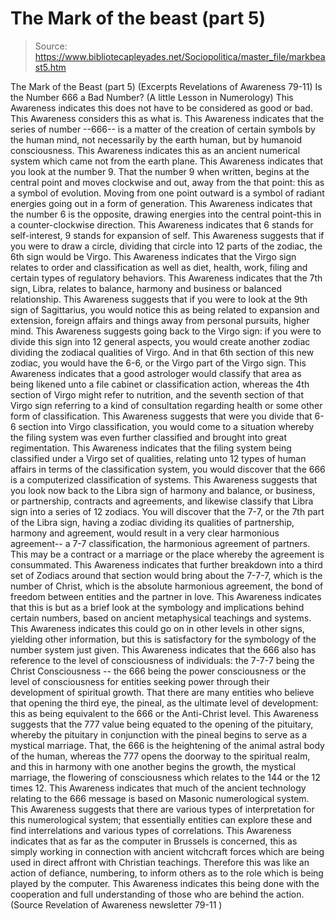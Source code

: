 # The Mark of the beast (part 5)

> Source: https://www.bibliotecapleyades.net/Sociopolitica/master_file/markbeast5.htm

The
Mark of the Beast (part 5)
(Excerpts Revelations of Awareness 79-11)
Is the Number
666 a Bad Number?
(A little Lesson in Numerology)
This Awareness indicates this does not have to be considered as good or bad. This Awareness considers this as what is. This Awareness indicates that the series of number --666-- is a matter of the creation of certain symbols by the human mind, not necessarily by the earth human, but by humanoid consciousness. This Awareness indicates this as an ancient numerical system which came not from the earth plane.
This Awareness indicates that you look at the number 9. That the number 9 when written, begins at the central point and moves clockwise and out, away from the that point: this as a symbol of evolution. Moving from one point outward is a symbol of radiant energies going out in a form of generation.
This Awareness indicates that the number 6 is the opposite, drawing energies into the central point-this in a counter-clockwise direction. This Awareness indicates that 6 stands for self-interest, 9 stands for expansion of self.
This Awareness suggests that if you were to draw a circle, dividing that circle into 12 parts of the zodiac, the 6th sign would be Virgo. This Awareness indicates that the Virgo sign relates to order and classification as well as diet, health, work, filing and certain types of regulatory behaviors.
This Awareness indicates that the 7th sign, Libra, relates to balance, harmony and business or balanced relationship. This Awareness suggests that if you were to look at the 9th sign of Sagittarius, you would notice this as being related to expansion and extension, foreign affairs and things away from personal pursuits, higher mind.
This Awareness suggests going back to the Virgo sign: if you were to divide this sign into 12 general aspects, you would create another zodiac dividing the zodiacal qualities of Virgo. And in that 6th section of this new zodiac, you would have the 6-6, or the Virgo part of the Virgo sign. This Awareness indicates that a good astrologer would classify that area as being likened unto a file cabinet or classification action, whereas the 4th section of Virgo might refer to nutrition, and the seventh section of that Virgo sign referring to a kind of consultation regarding health or some other form of classification.
This Awareness suggests that were you divide that 6-6 section into Virgo classification, you would come to a situation whereby the filing system was even further classified and brought into great regimentation. This Awareness indicates that the filing system being classified under a Virgo set of qualities, relating unto 12 types of human affairs in terms of the classification system, you would discover that the 666 is a computerized classification of systems.
This Awareness suggests that you look now back to the Libra sign of harmony and balance, or business, or partnership, contracts and agreements, and likewise classify that Libra sign into a series of 12 zodiacs. You will discover that the 7-7, or the 7th part of the Libra sign, having a zodiac dividing its qualities of partnership, harmony and agreement, would result in a very clear harmonious agreement-- a 7-7 classification, the harmonious agreement of partners. This may be a contract or a marriage or the place whereby the agreement is consummated. This Awareness indicates that further breakdown into a third set of Zodiacs around that section would bring about the 7-7-7, which is the number of Christ, which is the absolute harmonious agreement, the bond of freedom between entities and the partner in love.
This Awareness indicates that this is but as a brief look at the symbology and implications behind certain numbers, based on ancient metaphysical teachings and systems. This Awareness indicates this could go on in other levels in other signs, yielding other information, but this is satisfactory for the symbology of the number system just given.
This Awareness indicates that the 666 also has reference to the level of consciousness of individuals: the 7-7-7 being the Christ Consciousness -- the 666 being the power consciousness or the level of consciousness for entities seeking power through their development of spiritual growth. That there are many entities who believe that opening the third eye, the pineal, as the ultimate level of development: this as being equivalent to the 666 or the Anti-Christ level.
This Awareness suggests that the 777 value being equated to the opening of the pituitary, whereby the pituitary in conjunction with the pineal begins to serve as a mystical marriage. That,
the 666 is the heightening of the animal astral body of the human,
whereas the 777 opens the doorway to the spiritual realm,
and this in harmony with one another begins the growth, the mystical marriage, the flowering of consciousness which relates to the 144 or the 12 times 12.
This Awareness indicates that much of the ancient technology relating to the 666 message is based on Masonic numerological system. This Awareness suggests that there are various types of interpretation for this numerological system; that essentially entities can explore these and find interrelations and various types of correlations.
This Awareness indicates
that as far as the
computer in Brussels is concerned,
this as simply working in connection with ancient witchcraft forces which
are being used in direct affront with Christian teachings. Therefore this
was like an action of defiance, numbering, to inform others as to the role
which is being played by the computer. This Awareness indicates this being
done with the cooperation and full understanding of those who are behind the
action.
(Source Revelation of Awareness newsletter 79-11
)
